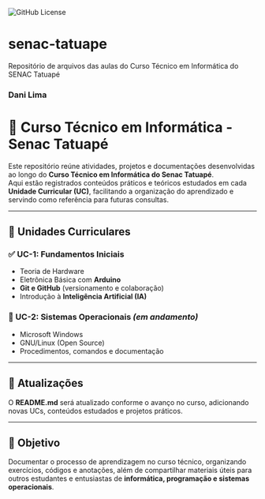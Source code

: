 ![GitHub License](https://img.shields.io/github/license/danilimasv/senac-tatuape?style=for-the-badge)



# senac-tatuape
Repositório de arquivos das aulas do Curso Técnico em Informática do SENAC Tatuapé

###  Dani Lima 
# 📘 Curso Técnico em Informática - Senac Tatuapé  

Este repositório reúne atividades, projetos e documentações desenvolvidas ao longo do **Curso Técnico em Informática do Senac Tatuapé**.  
Aqui estão registrados conteúdos práticos e teóricos estudados em cada **Unidade Curricular (UC)**, facilitando a organização do aprendizado e servindo como referência para futuras consultas.  

---

## 🔎 Unidades Curriculares  

### ✅ UC-1: Fundamentos Iniciais  
- Teoria de Hardware  
- Eletrônica Básica com **Arduino**  
- **Git e GitHub** (versionamento e colaboração)  
- Introdução à **Inteligência Artificial (IA)**  

### 🚀 UC-2: Sistemas Operacionais *(em andamento)*  
- Microsoft Windows  
- GNU/Linux (Open Source)  
- Procedimentos, comandos e documentação  

---

## 📌 Atualizações  
O **README.md** será atualizado conforme o avanço no curso, adicionando novas UCs, conteúdos estudados e projetos práticos.  

---

## 🎯 Objetivo  
Documentar o processo de aprendizagem no curso técnico, organizando exercícios, códigos e anotações, além de compartilhar materiais úteis para outros estudantes e entusiastas de **informática, programação e sistemas operacionais**.  
